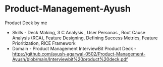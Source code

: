 # Product-Management-Ayush
Product Deck by me 

* Skills - Deck Making, 3 C Analysis , User Personas , Root Cause Analysis (RCA), Feature Designing, Defining Success Metrics, Feature Prioritization, RICE Framework
* Domain - Product Management 
InterviewBit Product Deck - https://github.com/ayush-agarwal-0502/Product-Management-Ayush/blob/main/Interviewbit%20product%20deck.pdf
